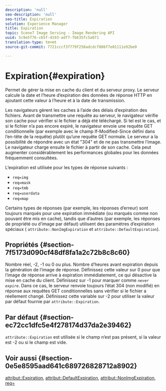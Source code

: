 ```yaml
---
description: 'null'
seo-description: 'null'
seo-title: Expiration
solution: Experience Manager
title: Expiration
topic: Scene7 Image Serving - Image Rendering API
uuid: 5c9e5f76-c65f-4193-adf7-fb635fc5a071
translation-type: tm+mt
source-git-commit: 7721cccf3f779f258adcdcf886f7e01111e92be0

---
```



# Expiration{#expiration}

Permet de gérer la mise en cache du client et du serveur proxy. Le serveur calcule la date et l’heure d’expiration des données de réponse HTTP en ajoutant cette valeur à l’heure et à la date de transmission.

Les navigateurs gèrent les caches à l’aide des délais d’expiration des fichiers. Avant de transmettre une requête au serveur, le navigateur vérifie son cache pour vérifier si le fichier a déjà été téléchargé. Si tel est le cas, et si le fichier n’a pas encore expiré, le navigateur envoie une requête GET conditionnelle (par exemple avec le champ If-Modified-Since défini dans l’en-tête de la requête) plutôt qu’une requête GET normale. Le serveur a la possibilité de répondre avec un état &quot;304&quot; et de ne pas transmettre l’image. Le navigateur charge ensuite le fichier à partir de son cache. Cela peut augmenter considérablement les performances globales pour les données fréquemment consultées.

L’expiration est utilisée pour les types de réponse suivants :

* `req=img`
* `req=mask`
* `req=tmb`
* `req=userdata`
* `req=map`

Certains types de réponses (par exemple, les réponses d’erreur) sont toujours marqués pour une expiration immédiate (ou marqués comme non pouvant être mis en cache), tandis que d’autres (par exemple, les réponses de propriété ou d’image par défaut) utilisent des paramètres d’expiration spéciaux ( `attribute::NonImgExpiration` et `attribute::DefaultExpiration`).

## Propriétés {#section-7f5173d090cf48df8fa1a2c72b8c8c60}

Nombre réel, -2, -1 ou 0 ou plus. Nombre d’heures avant expiration depuis la génération de l’image de réponse. Définissez cette valeur sur 0 pour que l’image de réponse arrive à expiration immédiatement, ce qui désactive la mise en cache du client. Définissez sur -1 pour marquer comme *`never expire`*. Dans ce cas, le serveur renvoie toujours l’état 304 (non modifié) en réponse aux requêtes GET conditionnelles sans vérifier si le fichier a réellement changé. Définissez cette variable sur -2 pour utiliser la valeur par défaut fournie par `attribute::Expiration`.

## Par défaut {#section-ec72cc1dfc5e4f278174d37da2e39462}

`attribute::Expiration` est utilisée si le champ n’est pas présent, si la valeur est -2 ou si le champ est vide.

## Voir aussi {#section-0e5e8595aad641c689726828712a8902}

[attribut::Expiration](../../../../../../is-api/image-catalog/image-serving-api-ref/c-image-catalog-reference/c-attributes-reference/r-expiration.md#reference-a0bf4686425d4e00b8014c4950fb62b7), [attribut::DefaultExpiration](../../../../../../is-api/image-catalog/image-serving-api-ref/c-image-catalog-reference/c-attributes-reference/r-defaultexpiration.md#reference-0526166fab654fceb243b75d1ea4f0cf), [attribut::NonImgExpiration](../../../../../../is-api/image-catalog/image-serving-api-ref/c-image-catalog-reference/c-attributes-reference/r-nonimgexpiration.md#reference-a8066cd0d24b4ea98100ade4821f1f9d), [req=](../../../../../../is-api/http-ref/image-serving-api-ref/c-http-protocol-reference/c-command-reference/r-req/r-req.md#reference-907cdb4a97034db7ad94695f25552e76)

